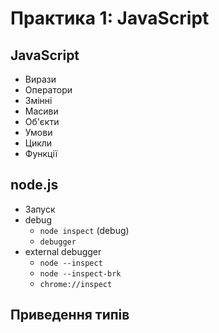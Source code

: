 # Практика 1: JavaScript

## JavaScript
- Вирази
- Оператори
- Змінні
- Масиви
- Об'єкти
- Умови
- Цикли
- Функції

## node.js
- Запуск
- debug
  - `node inspect` (debug)
  - `debugger`
- external debugger
  - `node --inspect`
  - `node --inspect-brk`
  - `chrome://inspect`

## Приведення типів
